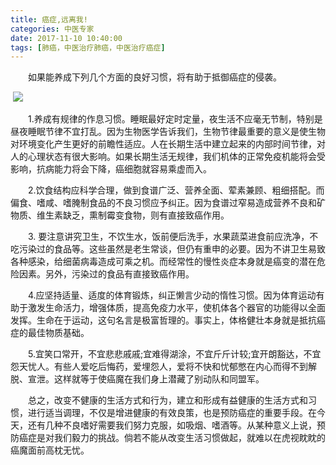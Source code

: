 ```yaml
---
title: 癌症,远离我!
categories: 中医专家
date: 2017-11-10 10:40:00
tags: [肺癌，中医治疗肺癌，中医治疗癌症]
---
```



　　如果能养成下列几个方面的良好习惯，将有助于抵御癌症的侵袭。
  
  ![](https://timgsa.baidu.com/timg?image&quality=80&size=b9999_10000&sec=1512498016178&di=ab26c80b4401036505ec35f4e4dd4c4f&imgtype=0&src=http%3A%2F%2Fwww.dutego.com%2FStorage%2Fmaster%2Fgallery%2F201702%2F20170209103314_4338.png)

　　1.养成有规律的作息习惯。睡眠最好定时定量，夜生活不应毫无节制，特别是昼夜睡眠节律不宜打乱。因为生物医学告诉我们，生物节律最重要的意义是使生物对环境变化产生更好的前瞻性适应。人在长期生活中建立起来的内部时间节律，对人的心理状态有很大影响。如果长期生活无规律，我们机体的正常免疫机能将会受影响，抗病能力将会下降，癌细胞就容易乘虚而入。

　　2.饮食结构应科学合理，做到食谱广泛、营养全面、荤素兼顾、粗细搭配。而偏食、嗜咸、嗜腌制食品的不良习惯应予纠正。因为食谱过窄易造成营养不良和矿物质、维生素缺乏，熏制霉变食物，则有直接致癌作用。

　　3. 要注意讲究卫生，不饮生水，饭前便后洗手，水果蔬菜进食前应洗净，不吃污染过的食品等。这些虽然是老生常谈，但仍有重申的必要。因为不讲卫生易致各种感染，给细菌病毒造成可乘之机。而经常性的慢性炎症本身就是癌变的潜在危险因素。另外，污染过的食品有直接致癌作用。

　　4.应坚持适量、适度的体育锻炼，纠正懒言少动的惰性习惯。因为体育运动有助于激发生命活力，增强体质，提高免疫力水平，使机体各个器官的功能得以全面发挥。生命在于运动，这句名言是极富哲理的。事实上，体格健壮本身就是抵抗癌症的最佳物质基础。

　　5.宜笑口常开，不宜悲悲戚戚;宜难得湖涂，不宜斤斤计较;宜开朗豁达，不宜怨天忧人。有些人爱吃后悔药，爱埋怨人，爱将不快和忧郁憋在内心而得不到解脱、宣泄。这样就等于使癌魔在我们身上潜藏了别动队和同盟军。

　　总之，改变不健康的生活方式和行为，建立和形成有益健康的生活方式和习惯，进行适当调理，不仅是增进健康的有效良策，也是预防癌症的重要手段。在今天，还有几种不良嗜好需要我们努力克服，如吸烟、嗜酒等。从某种意义上说，预防癌症是对我们毅力的挑战。倘若不能从改变生活习惯做起，就难以在虎视眈眈的癌魔面前高枕无忧。


